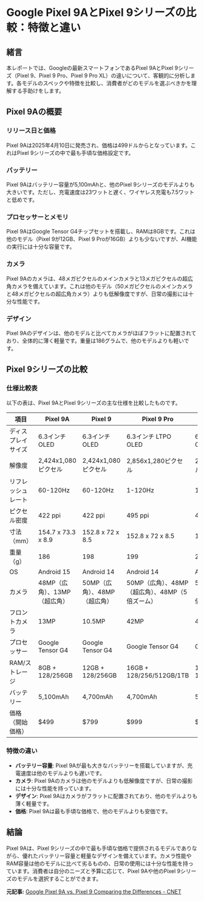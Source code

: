 # Google Pixel 9AとPixel 9シリーズの比較：特徴と違い

## 緒言

本レポートでは、Googleの最新スマートフォンであるPixel 9AとPixel 9シリーズ（Pixel 9、Pixel 9 Pro、Pixel 9 Pro XL）の違いについて、客観的に分析します。各モデルのスペックや特徴を比較し、消費者がどのモデルを選ぶべきかを理解する手助けをします。

## Pixel 9Aの概要

### リリース日と価格

Pixel 9Aは2025年4月10日に発売され、価格は499ドルからとなっています。これはPixel 9シリーズの中で最も手頃な価格設定です。

### バッテリー

Pixel 9Aはバッテリー容量が5,100mAhと、他のPixel 9シリーズのモデルよりも大きいです。ただし、充電速度は23ワットと遅く、ワイヤレス充電も7.5ワットと低めです。

### プロセッサーとメモリ

Pixel 9AはGoogle Tensor G4チップセットを搭載し、RAMは8GBです。これは他のモデル（Pixel 9が12GB、Pixel 9 Proが16GB）よりも少ないですが、AI機能の実行には十分な容量です。

### カメラ

Pixel 9Aのカメラは、48メガピクセルのメインカメラと13メガピクセルの超広角カメラを備えています。これは他のモデル（50メガピクセルのメインカメラと48メガピクセルの超広角カメラ）よりも低解像度ですが、日常の撮影には十分な性能です。

### デザイン

Pixel 9Aのデザインは、他のモデルと比べてカメラがほぼフラットに配置されており、全体的に薄く軽量です。重量は186グラムで、他のモデルよりも軽いです。

## Pixel 9シリーズの比較

### 仕様比較表

以下の表は、Pixel 9AとPixel 9シリーズの主な仕様を比較したものです。

| 項目 | Pixel 9A | Pixel 9 | Pixel 9 Pro | Pixel 9 Pro XL |
|----------------------|-------------------------|--------------------------|--------------------------|--------------------------|
| ディスプレイサイズ | 6.3インチ OLED | 6.3インチ OLED | 6.3インチ LTPO OLED | 6.8インチ LTPO OLED |
| 解像度 | 2,424x1,080ピクセル | 2,424x1,080ピクセル | 2,856x1,280ピクセル | 2,992x1,344ピクセル |
| リフレッシュレート | 60-120Hz | 60-120Hz | 1-120Hz | 1-120Hz |
| ピクセル密度 | 422 ppi | 422 ppi | 495 ppi | 486 ppi |
| 寸法（mm） | 154.7 x 73.3 x 8.9 | 152.8 x 72 x 8.5 | 152.8 x 72 x 8.5 | 162.8 x 76.6 x 8.5 |
| 重量（g） | 186 | 198 | 199 | 221 |
| OS | Android 15 | Android 14 | Android 14 | Android 14 |
| カメラ | 48MP（広角）、13MP（超広角） | 50MP（広角）、48MP（超広角） | 50MP（広角）、48MP（超広角）、48MP（5倍ズーム） | 50MP（広角）、48MP（超広角）、48MP（5倍ズーム） |
| フロントカメラ | 13MP | 10.5MP | 42MP | 42MP |
| プロセッサー | Google Tensor G4 | Google Tensor G4 | Google Tensor G4 | Google Tensor G4 |
| RAM/ストレージ | 8GB + 128/256GB | 12GB + 128/256GB | 16GB + 128/256/512GB/1TB | 16GB + 128/256/512GB/1TB |
| バッテリー | 5,100mAh | 4,700mAh | 4,700mAh | 5,060mAh |
| 価格（開始価格） | $499 | $799 | $999 | $1,099 |

### 特徴の違い

- **バッテリー容量**: Pixel 9Aが最も大きなバッテリーを搭載していますが、充電速度は他のモデルよりも遅いです。
- **カメラ**: Pixel 9Aのカメラは他のモデルよりも低解像度ですが、日常の撮影には十分な性能を持っています。
- **デザイン**: Pixel 9Aはカメラがフラットに配置されており、他のモデルよりも薄く軽量です。
- **価格**: Pixel 9Aは最も手頃な価格で、他のモデルよりも安価です。

## 結論

Pixel 9Aは、Pixel 9シリーズの中で最も手頃な価格で提供されるモデルでありながら、優れたバッテリー容量と軽量なデザインを備えています。カメラ性能やRAM容量は他のモデルに比べて劣るものの、日常の使用には十分な性能を持っています。消費者は自分のニーズと予算に応じて、Pixel 9Aや他のPixel 9シリーズのモデルを選択することができます。

**元記事:** [Google Pixel 9A vs. Pixel 9 Comparing the Differences - CNET](https://www.cnet.com/tech/mobile/google-pixel-9a-vs-pixel-9-9-pro-9-pro-xl-how-do-they-compare/)